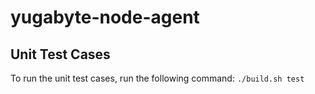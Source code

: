# yugabyte-node-agent

## Unit Test Cases
To run the unit test cases, run the following command: `./build.sh test`
